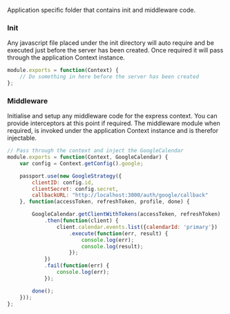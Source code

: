 Application specific folder that contains init and middleware code.

### Init
Any javascript file placed under the init directory will auto require and be executed just before the server has been created. Once required it will pass through the application Context instance.

```js
module.exports = function(Context) {
    // Do something in here before the server has been created
};
```

### Middleware
Initialise and setup any middleware code for the express context. You can provide interceptors at this point if required. The middleware module when required, is invoked under the application Context instance and is therefor injectable.

```js
// Pass through the context and inject the GoogleCalendar
module.exports = function(Context, GoogleCalendar) {
    var config = Context.getConfig().google;

    passport.use(new GoogleStrategy({
        clientID: config.id,
        clientSecret: config.secret,
        callbackURL: "http://localhost:3000/auth/google/callback"
    }, function(accessToken, refreshToken, profile, done) {

        GoogleCalendar.getClientWithTokens(accessToken, refreshToken)
            .then(function(client) {
                client.calendar.events.list({calendarId: 'primary'})
                    .execute(function(err, result) {
                        console.log(err);
                        console.log(result);
                    });
            })
            .fail(function(err) {
                console.log(err);
            });

        done();
    }));
};
```

